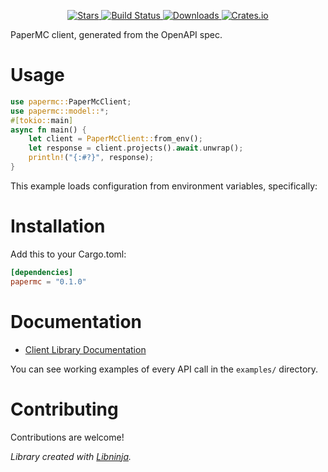 <div id="top"></div>

<p align="center">
    <a href="https://github.com/domirusz24/papermc-rs/stargazers">
        <img src="https://img.shields.io/github/stars/domirusz24/papermc-rs.svg?style=flat-square" alt="Stars" />
    </a>
    <a href="https://github.com/domirusz24/papermc-rs/actions">
        <img src="https://img.shields.io/github/workflow/status/domirusz24/papermc-rs/ci?style=flat-square" alt="Build Status" />
    </a>
    
<a href="https://crates.io/crates/papermc">
    <img src="https://img.shields.io/crates/d/papermc?style=flat-square" alt="Downloads" />
</a>
<a href="https://crates.io/crates/papermc">
    <img src="https://img.shields.io/crates/v/papermc?style=flat-square" alt="Crates.io" />
</a>

</p>

PaperMC client, generated from the OpenAPI spec.

# Usage

```rust
use papermc::PaperMcClient;
use papermc::model::*;
#[tokio::main]
async fn main() {
    let client = PaperMcClient::from_env();
    let response = client.projects().await.unwrap();
    println!("{:#?}", response);
}
```

This example loads configuration from environment variables, specifically:



# Installation

Add this to your Cargo.toml:

```toml
[dependencies]
papermc = "0.1.0"
```


# Documentation



* [Client Library Documentation](https://docs.rs/papermc)


You can see working examples of every API call in the `examples/` directory.

# Contributing

Contributions are welcome!

*Library created with [Libninja](https://www.libninja.com).*